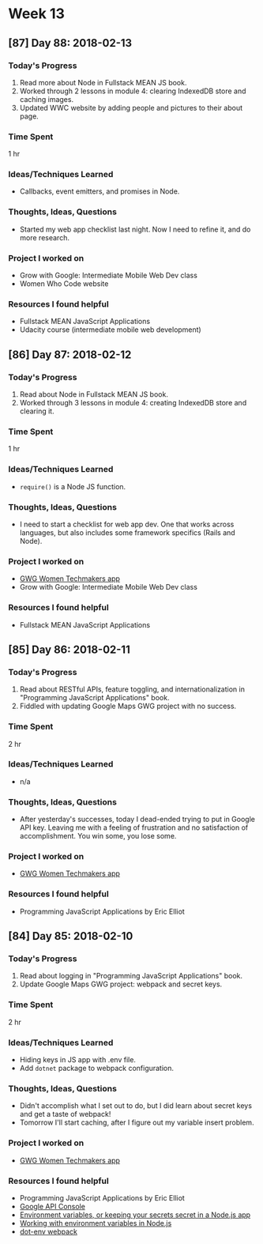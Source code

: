 # Week 13

## [87] Day 88: 2018-02-13

### Today's Progress

1. Read more about Node in Fullstack MEAN JS book.
2. Worked through 2 lessons in module 4: clearing IndexedDB store and caching images.
3. Updated WWC website by adding people and pictures to their about page.

### Time Spent

1 hr

### Ideas/Techniques Learned

- Callbacks, event emitters, and promises in Node.

### Thoughts, Ideas, Questions

- Started my web app checklist last night. Now I need to refine it, and do more research.

### Project I worked on

- Grow with Google: Intermediate Mobile Web Dev class
- Women Who Code website

### Resources I found helpful

- Fullstack MEAN JavaScript Applications
- Udacity course (intermediate mobile web development)

## [86] Day 87: 2018-02-12

### Today's Progress

1. Read about Node in Fullstack MEAN JS book.
2. Worked through 3 lessons in module 4: creating IndexedDB store and clearing it.

### Time Spent

1 hr

### Ideas/Techniques Learned

- `require()` is a Node JS function.

### Thoughts, Ideas, Questions

- I need to start a checklist for web app dev. One that works across languages, but also includes some framework specifics (Rails and Node).

### Project I worked on

- [GWG Women Techmakers app](https://github.com/gwg-women/gwg-women-techmakers)
- Grow with Google: Intermediate Mobile Web Dev class

### Resources I found helpful

- Fullstack MEAN JavaScript Applications

## [85] Day 86: 2018-02-11

### Today's Progress

1. Read about RESTful APIs, feature toggling, and internationalization in "Programming JavaScript Applications" book.
2. Fiddled with updating Google Maps GWG project with no success.

### Time Spent

2 hr

### Ideas/Techniques Learned

- n/a

### Thoughts, Ideas, Questions

- After yesterday's successes, today I dead-ended trying to put in Google API key. Leaving me with a feeling of frustration and no satisfaction of accomplishment. You win some, you lose some.

### Project I worked on

- [GWG Women Techmakers app](https://github.com/gwg-women/gwg-women-techmakers)

### Resources I found helpful

- Programming JavaScript Applications by Eric Elliot

## [84] Day 85: 2018-02-10

### Today's Progress

1. Read about logging in "Programming JavaScript Applications" book.
2. Update Google Maps GWG project: webpack and secret keys.

### Time Spent

2 hr

### Ideas/Techniques Learned

- Hiding keys in JS app with .env file.
- Add `dotnet` package to webpack configuration.

### Thoughts, Ideas, Questions

- Didn't accomplish what I set out to do, but I did learn about secret keys and get a taste of webpack!
- Tomorrow I'll start caching, after I figure out my variable insert problem.

### Project I worked on

- [GWG Women Techmakers app](https://github.com/gwg-women/gwg-women-techmakers)

### Resources I found helpful

- Programming JavaScript Applications by Eric Elliot
- [Google API Console](https://console.developers.google.com/apis/)
- [Environment variables, or keeping your secrets secret in a Node.js app](https://medium.com/ibm-watson-data-lab/environment-variables-or-keeping-your-secrets-secret-in-a-node-js-app-99019dfff716)
- [Working with environment variables in Node.js](https://www.twilio.com/blog/2017/08/working-with-environment-variables-in-node-js.html)
- [dot-env webpack](https://www.npmjs.com/package/dotenv-webpack)
